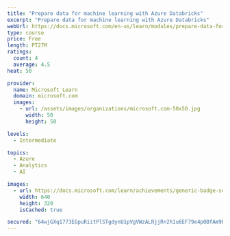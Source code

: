 ```yaml
---
title: "Prepare data for machine learning with Azure Databricks"
excerpt: "Prepare data for machine learning with Azure Databricks"
webUrl: https://docs.microsoft.com/en-us/learn/modules/prepare-data-for-machine-learning-azure-databricks/
type: course
price: Free
length: PT27M
ratings:
  count: 4
  average: 4.5
heat: 50

provider:
  name: Microsoft Learn
  domain: microsoft.com
  images:
    - url: /assets/images/organizations/microsoft.com-50x50.jpg
      width: 50
      height: 50

levels:
  - Intermediate

topics:
  - Azure
  - Analytics
  - AI

images:
  - url: https://docs.microsoft.com/learn/achievements/generic-badge-social.png
    width: 640
    height: 320
    isCached: true

secured: "64wjGXq1773EGpuRiitPlSTgdynU1pVgVWzALRjjR+2h1u6EF79e4p0BfAm9P3OP3k6SJX1Ac1CaRtYC9SbsI+Jpfgn3Nuu3lwDgdVG1vvLZNMi4P0jBBg47FcXBgXtuhp1LhAKzVY0KJIZ9AlCR6/n2A8cDyxMEu6JOlZh2M8B/GNc9LsGhijMnzdceMYbOpYXTN25AEAxo9rSxvISYllyLbxDwqboYRolnEbSXV/ChNOggsqebxiMRnGdhaTJ2FBMKF1l8ZAL+QfCsTOnbNIGs+G58+evYgtkYpm2zv6QWaivuPWMsv5TRdx4S2iI4RxDVvpre5M+JH/OzDvfEBsxM2vGDGdiQWmnYPy8KHeISpXtAtUB10SK1g+FB3nIHluK4IeLLvXm5IVItoT5Jd+RTRtvSn6uvQQZLK9X+7hs=;gTc8mu5Wxwe4Gf3nftoYhw=="
---
```


